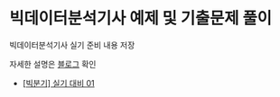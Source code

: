 # 빅데이터분석기사 예제 및 기출문제 풀이

빅데이터분석기사 실기 준비 내용 저장

자세한 설명은 [블로그](https://djccnt15.github.io/) 확인

- [[빅분기] 실기 대비 01](https://djccnt15.github.io/dataanalysis/bigdata_certi_01/)